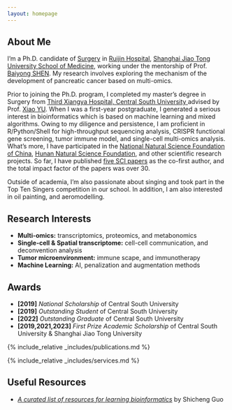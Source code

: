 ```yaml
---
layout: homepage
---
```


## About Me

I’m a Ph.D. candidate of  <a href="https://www.shsmu.edu.cn/english/info/1085/1233.htm" target="_blank"> Surgery</a> in <a href="https://www.sjtu.edu.cn/" target="_blank"> <a href="http://www.rjh.com.cn/" target="_blank"> Ruijin Hospital</a>, <a href="https://www.shsmu.edu.cn/english/" target="_blank"> Shanghai Jiao Tong University School of Medicine</a>, working under the mentorship of Prof.<a href="https://www.shsmu.edu.cn/english/info/1354/4143.htm" target="_blank"> Baiyong SHEN</a>. My research involves exploring the mechanism of the development of pancreatic cancer based on multi-omics.

Prior to joining the Ph.D. program, I completed my master’s degree in Surgery from <a href="https://www.xy3yy.com" target="_blank">Third Xiangya Hospital, Central South University </a> advised by Prof. <a href="https://loop.frontiersin.org/people/1213961/overview" target="_blank"> Xiao YU</a>. When I was a first-year postgraduate, I generated a serious interest in bioinformatics which is based on machine learning and mixed algorithms. Owing to my diligence and persistence, I am proficient in R/Python/Shell for high-throughput sequencing analysis, CRISPR functional gene screening, tumor immune model, and single-cell multi-omics analysis. What’s more, I have participated in the <a href="https://www.nsfc.gov.cn/" target="_blank">National Natural Science Foundation of China</a>, <a href="https://kjt.hunan.gov.cn/kjt/index.html" target="_blank">Hunan Natural Science Foundation</a>, and other scientific research projects. So far, I have published <a href="https://www.researchgate.net/profile/Dongjie-Chen-10" target="_blank">five SCI papers</a> as the co-first author, and the total impact factor of the papers was over 30.


<!-- and my bachelor’s degree in Clinical Medicine from <a href="https://www.hnucm.edu.cn/" target="_blank"> Hunan University of Chinese Medicine</a>. -->

Outside of academia,  I’m also passionate about singing and took part in the Top Ten Singers competition in our school. In addition, I am also interested in oil painting, and aeromodelling.


## Research Interests
- **Multi-omics:** transcriptomics, proteomics, and metabonomics
- **Single-cell & Spatial transcriptome:** cell-cell communication, and deconvention analysis
- **Tumor microenvironment:** immune scape, and immunotherapy
- **Machine Learning:** AI, penalization and augmentation methods


## Awards
- **[2019]** *National Scholarship* of Central South University
- **[2019]** *Outstanding Student* of Central South University
- **[2022]** *Outstanding Graduate* of Central South University
- **[2019,2021,2023]** *First Prize Academic Scholarship* of Central South University & Shanghai Jiao Tong University


{% include_relative _includes/publications.md %} 

{% include_relative _includes/services.md %}

## Useful Resources

<!-- https://yuhangzhou88.github.io/ESL_Solution/  -->
- <a href="https://github.com/openbiox/awosome-bioinformatics" target="_blank">*A curated list of resources for learning bioinformatics*</a> by Shicheng Guo  



